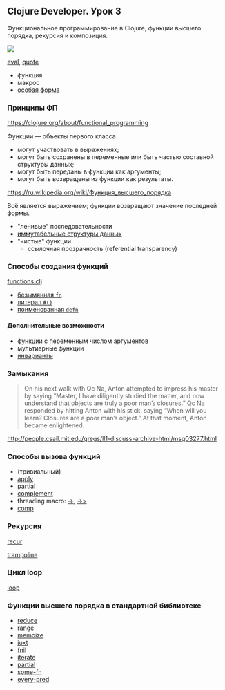 ## Clojure Developer. Урок 3

Функциональное программирование в Clojure, функции высшего порядка, рекурсия и композиция.

![](https://clojure.org/images/content/guides/learn/syntax/structure-and-semantics.png)

[eval](https://clojuredocs.org/clojure.core/eval), [quote](https://clojuredocs.org/clojure.core/quote)

* функция
* макрос
* [особая форма](https://clojure.org/reference/special_forms)


### Принципы ФП

<https://clojure.org/about/functional_programming>

Функции — объекты первого класса.
* могут участвовать в выражениях;
* могут быть сохранены в переменные или быть частью составной структуры данных;
* могут быть переданы в функции как аргументы;
* могут быть возвращены из функции как результаты.

<https://ru.wikipedia.org/wiki/Функция_высшего_порядка>

Всё является выражением; функции возвращают значение последней формы.

* "ленивые" последовательности
* [иммутабельные структуры данных](https://dmkpress.com/catalog/computer/programming/functional/978-5-97060-233-1/)
* "чистые" функции
  * ссылочная прозрачность (referential transparency)


### Способы создания функций

[functions.clj](src/otus_03/functions.clj)

* [безымянная `fn`](https://clojuredocs.org/clojure.core/fn)
* [литерал `#()`](https://clojure.org/guides/higher_order_functions#_function_literals)
* [поименованная `defn`](https://clojuredocs.org/clojure.core/defn)

#### Дополнительные возможности

* функции с переменным числом аргументов
* мультиарные функции
* [инварианты](https://clojure.org/reference/special_forms#_fn_name_param_condition_map_expr)


### Замыкания

> On his next walk with Qc Na, Anton attempted to impress his master by saying “Master, I have diligently studied the matter, and now understand that objects are truly a poor man’s closures.” Qc Na responded by hitting Anton with his stick, saying “When will you learn? Closures are a poor man’s object.” At that moment, Anton became enlightened.

<http://people.csail.mit.edu/gregs/ll1-discuss-archive-html/msg03277.html>


### Способы вызова функций

* (тривиальный)
* [apply](https://clojuredocs.org/clojure.core/apply)
* [partial](https://clojuredocs.org/clojure.core/partial)
* [complement](https://clojuredocs.org/clojure.core/complement)
* threading macro: [->](https://clojuredocs.org/clojure.core/-%3E), [->>](https://clojuredocs.org/clojure.core/-%3E%3E)
* [comp](https://clojuredocs.org/clojure.core/comp)


### Рекурсия

[recur](https://clojuredocs.org/clojure.core/recur)

[trampoline](https://clojuredocs.org/clojure.core/trampoline)


### Цикл loop

[loop](https://clojuredocs.org/clojure.core/loop)


### Функции высшего порядка в стандартной библиотеке

* [reduce](https://clojuredocs.org/clojure.core/reduce)
* [range](https://clojuredocs.org/clojure.core/range)
* [memoize](https://clojuredocs.org/clojure.core/memoize)
* [juxt](https://clojuredocs.org/clojure.core/juxt)
* [fnil](https://clojuredocs.org/clojure.core/fnil)
* [iterate](https://clojuredocs.org/clojure.core/iterate)
* [partial](https://clojuredocs.org/clojure.core/partial)
* [some-fn](https://clojuredocs.org/clojure.core/some-fn)
* [every-pred](https://clojuredocs.org/clojure.core/every-pred)
